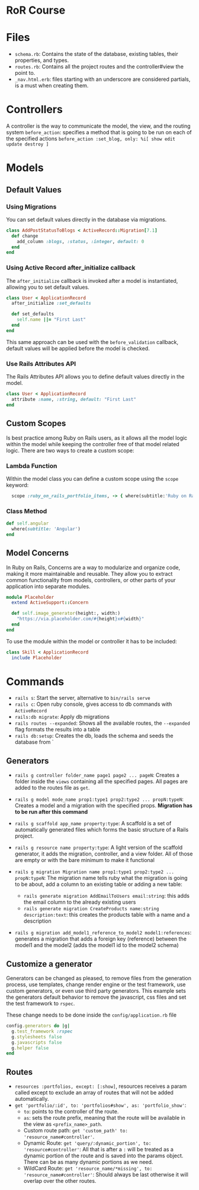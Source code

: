 # RoR Course

# Files

- `schema.rb`: Contains the state of the database, existing tables, their properties, and types.
- `routes.rb`: Contains all the project routes and the controller#view the point to.
- `_nav.html.erb`: files starting with an underscore are considered partials, is a must when creating them.

# Controllers

A controller is the way to communicate the model, the view, and the routing system
`before_action`: specifies a method that is going to be run on each of the specified actions `before_action :set_blog, only: %i[ show edit update destroy ]`

# Models

## Default Values

### Using Migrations

You can set default values directly in the database via migrations.

```ruby
class AddPostStatusToBlogs < ActiveRecord::Migration[7.1]
  def change
    add_column :blogs, :status, :integer, default: 0
  end
end
```

### Using Active Record after_initialize callback

The `after_initialize` callback is invoked after a model is instantiated, allowing you to set default values.

```ruby
class User < ApplicationRecord
  after_initialize :set_defaults

  def set_defaults
    self.name ||= "First Last"
  end
end
```

This same approach can be used with the `before_validation` callback, default values will be applied before the model is checked.

### Use Rails Attributes API

The Rails Attributes API allows you to define default values directly in the model.

```ruby
class User < ApplicationRecord
  attribute :name, :string, default: "First Last"
end
```

## Custom Scopes

Is best practice among Ruby on Rails users, as it allows all the model logic within the model while keeping the controller free of that model related logic. There are two ways to create a custom scope:

### Lambda Function

Within the model class you can define a custom scope using the `scope` keyword:

```ruby
  scope :ruby_on_rails_portfolio_items, -> { where(subtitle:'Ruby on Rails') }
```

### Class Method

```ruby
def self.angular
  where(subtitle: 'Angular')
end
```

## Model Concerns

In Ruby on Rails, Concerns are a way to modularize and organize code, making it more maintainable and reusable. They allow you to extract common functionality from models, controllers, or other parts of your application into separate modules.

```ruby
module Placeholder
  extend ActiveSupport::Concern

  def self.image_generator(height:, width:)
    "https://via.placeholder.com/#{height}x#{width}"
  end
end
```

To use the module within the model or controller it has to be included:

```ruby
class Skill < ApplicationRecord
  include Placeholder
```

# Commands

- `rails s`: Start the server, alternative to `bin/rails serve`
- `rails c`: Open ruby console, gives access to db commands with `ActiveRecord`
- `rails:db migrate`: Apply db migrations
- `rails routes --expanded`: Shows all the available routes, the `--expanded` flag formats the results into a table
- `rails db:setup`: Creates the db, loads the schema and seeds the database from `

## Generators

- `rails g controller folder_name page1 page2 ... pageN`: Creates a folder inside the `views` containing all the specified pages. All pages are added to the routes file as `get`.

- `rails g model mode_name prop1:type1 prop2:type2 ... propN:typeN`: Creates a model and a migration with the specified props. **Migration has to be run after this command**

- `rails g scaffold app_name property:type`: A scaffold is a set of automatically generated files which forms the basic structure of a Rails project.

- `rails g resource name property:type`: A light version of the scaffold generator, it adds the migration, controller, and a view folder. All of those are empty or with the bare minimum to make it functional

- `rails g migration Migration name prop1:type1 prop2:type2 ... propN:typeN`: The migration name tells ruby what the migration is going to be about, add a column to an existing table or adding a new table:

  - `rails generate migration AddEmailToUsers email:string`: this adds the email column to the already existing users
  - `rails generate migration CreateProducts name:string description:text`: this creates the products table with a name and a description

- `rails g migration add_model1_reference_to_model2 model1:references`: generates a migration that adds a foreign key (reference) between the model1 and the model2 (adds the model1 id to the model2 schema)

## Customize a generator

Generators can be changed as pleased, to remove files from the generation process, use templates, change render engine or the test framework, use custom generators, or even use third party generators. This example sets the generators default behavior to remove the javascript, css files and set the test framework to `rspec`.

These change needs to be done inside the `config/application.rb` file

```ruby
config.generators do |g|
  g.test_framework :rspec
  g.stylesheets false
  g.javascripts false
  g.helper false
end
```

## Routes

- `resources :portfolios, except: [:show]`, resources receives a param called except to exclude an array of routes that will not be added automatically.
- `get 'portfolio/:id', to: 'portfolios#show', as: 'portfolio_show'`:
  - `to`: points to the controller of the route.
  - `as`: sets the route prefix, meaning that the route will be available in the view as `<prefix_name>_path`.
  - Custom route path: `get 'custom_path' to: 'resource_name#controller'`.
  - Dynamic Route: `get 'query/:dynamic_portion', to: 'resource#controller'`: All that is after a `:` will be treated as a dynamic portion of the route and is saved into the params object. There can be as many dynamic portions as we need.
  - WildCard Route: `get 'resource_name/*missing', to: 'resource_name#controller'`: Should always be last otherwise it will overlap over the other routes.
